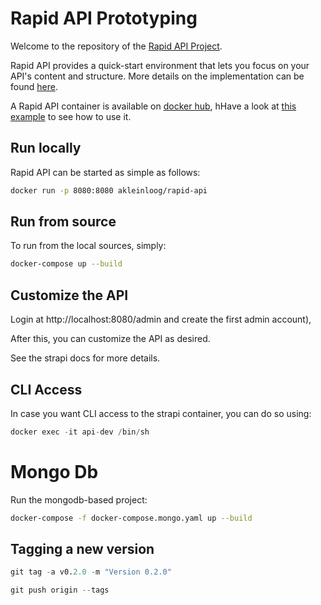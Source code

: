 # Rapid API Prototyping

Welcome to the repository of the [Rapid API Project](https://www.kleinloog.ch/project/rapid-api/).

Rapid API provides a quick-start environment that lets you focus on your API's content and structure. More details on the implementation can be found [here](https://www.kleinloog.ch/post/rapid-api-prototyping-pt1/).

A Rapid API container is available on [docker hub](https://hub.docker.com/r/akleinloog/rapid-api), hHave a look at [this example](https://www.kleinloog.ch/post/rapid-api-prototyping-pt1/) to see how to use it.

## Run locally

Rapid API can be started as simple as follows:

```bash
docker run -p 8080:8080 akleinloog/rapid-api
```

## Run from source

To run from the local sources, simply:
```bash
docker-compose up --build
```

## Customize the API

Login at http://localhost:8080/admin and create the first admin account),

After this, you can customize the API as desired.

See the strapi docs for more details.

## CLI Access

In case you want CLI access to the strapi container, you can do so using:
```r
docker exec -it api-dev /bin/sh
```

# Mongo Db

Run the mongodb-based project:
```bash
docker-compose -f docker-compose.mongo.yaml up --build
```

## Tagging a new version

```r
git tag -a v0.2.0 -m "Version 0.2.0"

git push origin --tags
```
